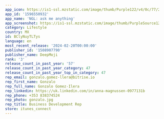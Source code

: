 ```yaml
---
app_icon: https://is1-ssl.mzstatic.com/image/thumb/Purple122/v4/0c/77/23/0c772390-a23c-63f8-7a29-69afb945aef7/AppIcon-0-0-1x_U007emarketing-0-2-0-85-220.jpeg/1024x1024bb.png
app_id: '1596550932'
app_name: 'NGL: ask me anything'
app_screenshot: https://is1-ssl.mzstatic.com/image/thumb/PurpleSource126/v4/13/cf/58/13cf5899-ccf9-dda9-426c-831a68f35141/4c9e53b0-7dbe-43df-9f10-34b31effa431_6.5in_screenshot_1.jpg/1242x2688bb.png
category: Lifestyle
country: MX
id: BClyNuyTLTys
language: en
most_recent_release: '2024-02-20T00:00:00'
publisher_id: '1508907790'
publisher_name: DeepMoji
rank: '3'
release_count_in_past_year: '57'
release_count_in_past_year_category: 47
release_count_in_past_year_top_in_category: 47
rep_email: gonzalo.gomez-llera@bitrise.io
rep_first_name: Gonzalo
rep_full_name: Gonzalo Gomez-Ilera
rep_linkedin: https://uk.linkedin.com/in/anna-magnussen-0977131b
rep_phone: +353 838374524
rep_photo: gonzalo.jpg
rep_title: Business Development Rep
store: itunes_connect
---
```

